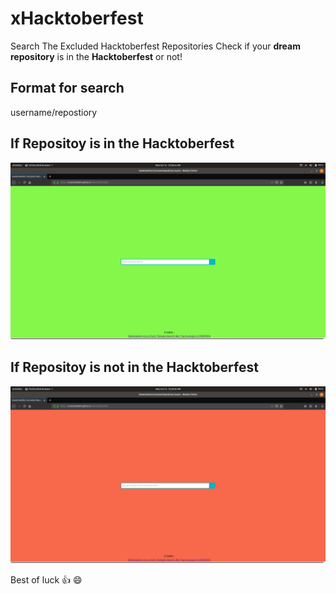 # xHacktoberfest
Search The Excluded Hacktoberfest Repositories
Check if your **dream repository** is in the **Hacktoberfest** or not!

## Format for search

username/repostiory

## If Repositoy is in the Hacktoberfest

![success](positive.png)

## If Repositoy is not in the Hacktoberfest

![failure](negative.png)

Best of luck :+1: :smile:
